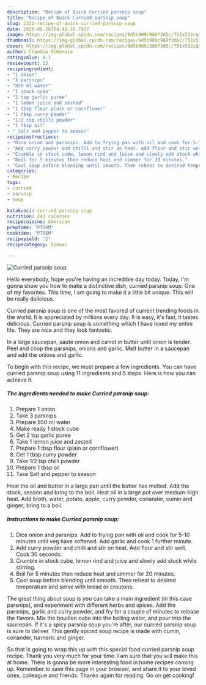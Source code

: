 ```yaml
---
description: "Recipe of Quick Curried parsnip soup"
title: "Recipe of Quick Curried parsnip soup"
slug: 2222-recipe-of-quick-curried-parsnip-soup
date: 2020-08-20T04:48:35.793Z
image: https://img-global.cpcdn.com/recipes/9d5b909c988f2d5c/751x532cq70/curried-parsnip-soup-recipe-main-photo.jpg
thumbnail: https://img-global.cpcdn.com/recipes/9d5b909c988f2d5c/751x532cq70/curried-parsnip-soup-recipe-main-photo.jpg
cover: https://img-global.cpcdn.com/recipes/9d5b909c988f2d5c/751x532cq70/curried-parsnip-soup-recipe-main-photo.jpg
author: Claudia McKenzie
ratingvalue: 4.1
reviewcount: 13
recipeingredient:
- "1 onion"
- "3 parsnips"
- "850 ml water"
- "1 stock cube"
- "2 tsp garlic puree"
- "1 lemon juice and zested"
- "1 tbsp flour plain or cornflower"
- "1 tbsp curry powder"
- "1/2 tsp chilli powder"
- "1 tbsp oil"
- " Salt and pepper to season"
recipeinstructions:
- "Dice onion and parsnips. Add to frying pan with oil and cook for 5-10 minutes until veg have softened. Add garlic and cook 1 further minute."
- "Add curry powder and chilli and stir on heat. Add flour and stir well. Cook 30 seconds."
- "Crumble in stock cube, lemon rind and juice and slowly add stock while stirring."
- "Boil for 5 minutes then reduce heat and simmer for 20 minutes."
- "Cool soup before blending until smooth. Then reheat to desired temperature and serve with bread or croutons."
categories:
- Recipe
tags:
- curried
- parsnip
- soup

katakunci: curried parsnip soup 
nutrition: 243 calories
recipecuisine: American
preptime: "PT26M"
cooktime: "PT56M"
recipeyield: "2"
recipecategory: Dinner

---
```



![Curried parsnip soup](https://img-global.cpcdn.com/recipes/9d5b909c988f2d5c/751x532cq70/curried-parsnip-soup-recipe-main-photo.jpg)

Hello everybody, hope you're having an incredible day today. Today, I'm gonna show you how to make a distinctive dish, curried parsnip soup. One of my favorites. This time, I am going to make it a little bit unique. This will be really delicious.

Curried parsnip soup is one of the most favored of current trending foods in the world. It is appreciated by millions every day. It is easy, it's fast, it tastes delicious. Curried parsnip soup is something which I have loved my entire life. They are nice and they look fantastic.

In a large saucepan, saute onion and carrot in butter until onion is tender. Peel and chop the parsnips, onions and garlic. Melt butter in a saucepan and add the onions and garlic.


To begin with this recipe, we must prepare a few ingredients. You can have curried parsnip soup using 11 ingredients and 5 steps. Here is how you can achieve it.

<!--inarticleads1-->

##### The ingredients needed to make Curried parsnip soup:

1. Prepare 1 onion
1. Take 3 parsnips
1. Prepare 850 ml water
1. Make ready 1 stock cube
1. Get 2 tsp garlic puree
1. Take 1 lemon juice and zested
1. Prepare 1 tbsp flour (plain or cornflower)
1. Get 1 tbsp curry powder
1. Take 1/2 tsp chilli powder
1. Prepare 1 tbsp oil
1. Take  Salt and pepper to season


Heat the oil and butter in a large pan until the butter has melted. Add the stock, season and bring to the boil. Heat oil in a large pot over medium-high heat. Add broth, water, potato, apple, curry powder, coriander, cumin and ginger; bring to a boil. 

<!--inarticleads2-->

##### Instructions to make Curried parsnip soup:

1. Dice onion and parsnips. Add to frying pan with oil and cook for 5-10 minutes until veg have softened. Add garlic and cook 1 further minute.
1. Add curry powder and chilli and stir on heat. Add flour and stir well. Cook 30 seconds.
1. Crumble in stock cube, lemon rind and juice and slowly add stock while stirring.
1. Boil for 5 minutes then reduce heat and simmer for 20 minutes.
1. Cool soup before blending until smooth. Then reheat to desired temperature and serve with bread or croutons.


The great thing about soup is you can take a main ingredient (in this case parsnips), and experiment with different herbs and spices. Add the parsnips, garlic and curry powder, and fry for a couple of minutes to release the flavors. Mix the bouillon cube into the boiling water, and pour into the saucepan. If it&#39;s a spicy parsnip soup you&#39;re after, our curried parsnip soup is sure to deliver. This gently spiced soup recipe is made with cumin, coriander, turmeric and ginger. 

So that is going to wrap this up with this special food curried parsnip soup recipe. Thank you very much for your time. I am sure that you will make this at home. There is gonna be more interesting food in home recipes coming up. Remember to save this page in your browser, and share it to your loved ones, colleague and friends. Thanks again for reading. Go on get cooking!
